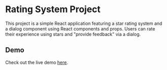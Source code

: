 # Rating System Project

This project is a simple React application featuring a star rating system and a dialog component using React components and props. Users can rate their experience using stars and "provide feedback" via a dialog.

## Demo

Check out the live demo [here](https://evanckennedy.github.io/rating-system/).